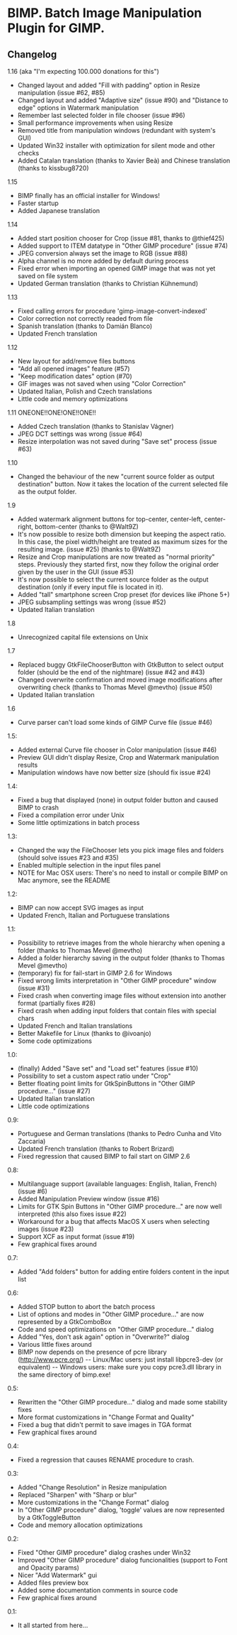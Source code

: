 BIMP. Batch Image Manipulation Plugin for GIMP.
===============================================

Changelog
---------

1.16 (aka "I'm expecting 100.000 donations for this")
 - Changed layout and added "Fill with padding" option in Resize manipulation (issue #62, #85)
 - Changed layout and added "Adaptive size" (issue #90) and "Distance to edge" options in Watermark manipulation
 - Remember last selected folder in file chooser (issue #96)
 - Small performance improvements when using Resize
 - Removed title from manipulation windows (redundant with system's GUI)
 - Updated Win32 installer with optimization for silent mode and other checks
 - Added Catalan translation (thanks to Xavier Beà) and Chinese translation (thanks to kissbug8720)

1.15
 - BIMP finally has an official installer for Windows!
 - Faster startup
 - Added Japanese translation

1.14
 - Added start position chooser for Crop (issue #81, thanks to @thief425)
 - Added support to ITEM datatype in "Other GIMP procedure" (issue #74)
 - JPEG conversion always set the image to RGB (issue #88)
 - Alpha channel is no more added by default during process
 - Fixed error when importing an opened GIMP image that was not yet saved on file system
 - Updated German translation (thanks to Christian Kühnemund)
 
1.13
 - Fixed calling errors for procedure 'gimp-image-convert-indexed'
 - Color correction not correctly readed from file
 - Spanish translation (thanks to Damián Blanco)
 - Updated French translation

1.12
 - New layout for add/remove files buttons
 - "Add all opened images" feature (#57)
 - "Keep modification dates" option (#70)
 - GIF images was not saved when using "Color Correction"
 - Updated Italian, Polish and Czech translations
 - Little code and memory optimizations

1.11 ONEONE!!ONE!ONE!!ONE!!
 - Added Czech translation (thanks to Stanislav Vágner)
 - JPEG DCT settings was wrong (issue #64)
 - Resize interpolation was not saved during "Save set" process (issue #63)

1.10
 - Changed the behaviour of the new "current source folder as output destination" button. Now it takes 
   the location of the current selected file as the output folder.

1.9
 - Added watermark alignment buttons for top-center, center-left, center-right, bottom-center (thanks to @Walt9Z)
 - It's now possible to resize both dimension but keeping the aspect ratio. In this case, the pixel width/height 
   are treated as maximum sizes for the resulting image. (issue #25) (thanks to @Walt9Z)
 - Resize and Crop manipulations are now treated as "normal priority" steps. Previously they started first, now they follow
   the original order given by the user in the GUI (issue #53)
 - It's now possible to select the current source folder as the output destination (only if every input file is located in it).
 - Added "tall" smartphone screen Crop preset (for devices like iPhone 5+)
 - JPEG subsampling settings was wrong (issue #52)
 - Updated Italian translation
   
1.8
 - Unrecognized capital file extensions on Unix

1.7
 - Replaced buggy GtkFileChooserButton with GtkButton to select output folder (should be the end of the nightmare) (issue #42 and #43)
 - Changed overwrite confirmation and moved image modifications after overwriting check (thanks to Thomas Mevel @mevtho) (issue #50)
 - Updated Italian translation
 
1.6
 - Curve parser can't load some kinds of GIMP Curve file (issue #46)

1.5:
 - Added external Curve file chooser in Color manipulation (issue #46)
 - Preview GUI didn't display Resize, Crop and Watermark manipulation results
 - Manipulation windows have now better size (should fix issue #24)

1.4:
 - Fixed a bug that displayed (none) in output folder button and caused BIMP to crash
 - Fixed a compilation error under Unix
 - Some little optimizations in batch process

1.3:
 - Changed the way the FileChooser lets you pick image files and folders (should solve issues #23 and #35)
 - Enabled multiple selection in the input files panel
 - NOTE for Mac OSX users: There's no need to install or compile BIMP on Mac anymore, see the README

1.2:
 - BIMP can now accept SVG images as input
 - Updated French, Italian and Portuguese translations

1.1:
 - Possibility to retrieve images from the whole hierarchy when opening a folder (thanks to Thomas Mevel @mevtho)
 - Added a folder hierarchy saving in the output folder (thanks to Thomas Mevel @mevtho)
 - (temporary) fix for fail-start in GIMP 2.6 for Windows
 - Fixed wrong limits interpretation in "Other GIMP procedure" window (issue #31)
 - Fixed crash when converting image files without extension into another format (partially fixes #28)
 - Fixed crash when adding input folders that contain files with special chars
 - Updated French and Italian translations
 - Better Makefile for Linux (thanks to @ivoanjo)
 - Some code optimizations

1.0:
 - (finally) Added "Save set" and "Load set" features (issue #10)
 - Possibility to set a custom aspect ratio under "Crop"
 - Better floating point limits for GtkSpinButtons in "Other GIMP procedure..." (issue #27)
 - Updated Italian translation
 - Little code optimizations

0.9:
 - Portuguese and German translations (thanks to Pedro Cunha and Vito Zaccaria)
 - Updated French translation (thanks to Robert Brizard)
 - Fixed regression that caused BIMP to fail start on GIMP 2.6

0.8:
 - Multilanguage support (available languages: English, Italian, French) (issue #6)
 - Added Manipulation Preview window (issue #16)
 - Limits for GTK Spin Buttons in "Other GIMP procedure..." are now well interpreted (this also fixes issue #22)
 - Workaround for a bug that affects MacOS X users when selecting images (issue #23)
 - Support XCF as input format (issue #19)
 - Few graphical fixes around

0.7:
 - Added "Add folders" button for adding entire folders content in the input list

0.6:
 - Added STOP button to abort the batch process
 - List of options and modes in "Other GIMP procedure..." are now represented by a GtkComboBox
 - Code and speed optimizations on "Other GIMP procedure..." dialog
 - Added "Yes, don't ask again" option in "Overwrite?" dialog
 - Various little fixes around
 - BIMP now depends on the presence of pcre library (http://www.pcre.org/)
	-- Linux/Mac users: just install libpcre3-dev (or equivalent)
	-- Windows users: make sure you copy pcre3.dll library in the same directory of bimp.exe!

0.5:
 - Rewritten the "Other GIMP procedure..." dialog and made some stability fixes
 - More format customizations in "Change Format and Quality"
 - Fixed a bug that didn't permit to save images in TGA format
 - Few graphical fixes around

0.4:
 - Fixed a regression that causes RENAME procedure to crash.

0.3:
 - Added "Change Resolution" in Resize manipulation
 - Replaced "Sharpen" with "Sharp or blur"
 - More customizations in the "Change Format" dialog
 - In "Other GIMP procedure" dialog, 'toggle' values are now represented by a GtkToggleButton
 - Code and memory allocation optimizations

0.2:
 - Fixed "Other GIMP procedure" dialog crashes under Win32
 - Improved "Other GIMP procedure" dialog funcionalities (support to Font and Opacity params)
 - Nicer "Add Watermark" gui
 - Added files preview box
 - Added some documentation comments in source code
 - Few graphical fixes around

0.1:
 - It all started from here...
